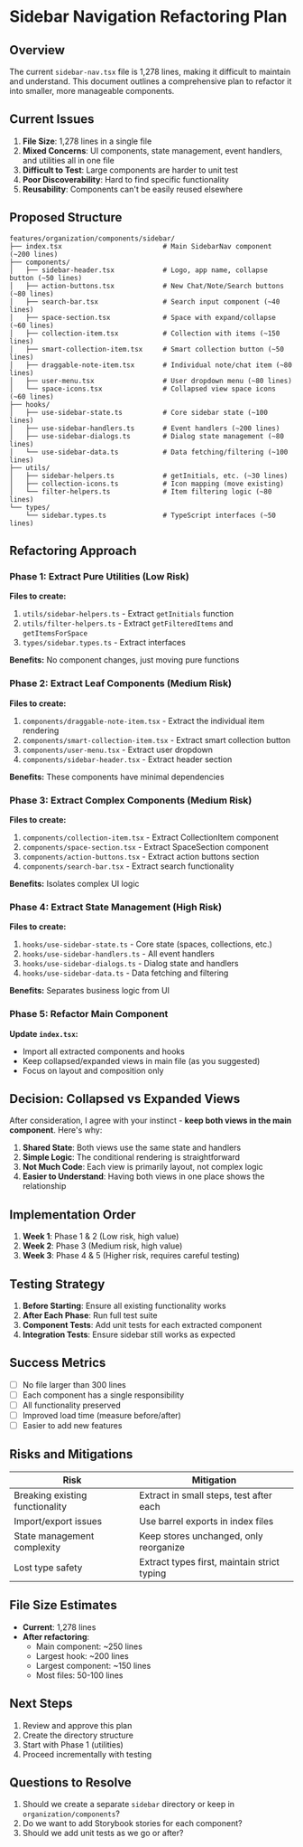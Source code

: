 # Sidebar Navigation Refactoring Plan

## Overview
The current `sidebar-nav.tsx` file is 1,278 lines, making it difficult to maintain and understand. This document outlines a comprehensive plan to refactor it into smaller, more manageable components.

## Current Issues
1. **File Size**: 1,278 lines in a single file
2. **Mixed Concerns**: UI components, state management, event handlers, and utilities all in one file
3. **Difficult to Test**: Large components are harder to unit test
4. **Poor Discoverability**: Hard to find specific functionality
5. **Reusability**: Components can't be easily reused elsewhere

## Proposed Structure

```
features/organization/components/sidebar/
├── index.tsx                         # Main SidebarNav component (~200 lines)
├── components/
│   ├── sidebar-header.tsx            # Logo, app name, collapse button (~50 lines)
│   ├── action-buttons.tsx            # New Chat/Note/Search buttons (~80 lines)
│   ├── search-bar.tsx                # Search input component (~40 lines)
│   ├── space-section.tsx             # Space with expand/collapse (~60 lines)
│   ├── collection-item.tsx           # Collection with items (~150 lines)
│   ├── smart-collection-item.tsx     # Smart collection button (~50 lines)
│   ├── draggable-note-item.tsx       # Individual note/chat item (~80 lines)
│   ├── user-menu.tsx                 # User dropdown menu (~80 lines)
│   └── space-icons.tsx               # Collapsed view space icons (~60 lines)
├── hooks/
│   ├── use-sidebar-state.ts          # Core sidebar state (~100 lines)
│   ├── use-sidebar-handlers.ts       # Event handlers (~200 lines)
│   ├── use-sidebar-dialogs.ts        # Dialog state management (~80 lines)
│   └── use-sidebar-data.ts           # Data fetching/filtering (~100 lines)
├── utils/
│   ├── sidebar-helpers.ts            # getInitials, etc. (~30 lines)
│   ├── collection-icons.ts           # Icon mapping (move existing)
│   └── filter-helpers.ts             # Item filtering logic (~80 lines)
└── types/
    └── sidebar.types.ts              # TypeScript interfaces (~50 lines)
```

## Refactoring Approach

### Phase 1: Extract Pure Utilities (Low Risk)
**Files to create:**
1. `utils/sidebar-helpers.ts` - Extract `getInitials` function
2. `utils/filter-helpers.ts` - Extract `getFilteredItems` and `getItemsForSpace`
3. `types/sidebar.types.ts` - Extract interfaces

**Benefits:** No component changes, just moving pure functions

### Phase 2: Extract Leaf Components (Medium Risk)
**Files to create:**
1. `components/draggable-note-item.tsx` - Extract the individual item rendering
2. `components/smart-collection-item.tsx` - Extract smart collection button
3. `components/user-menu.tsx` - Extract user dropdown
4. `components/sidebar-header.tsx` - Extract header section

**Benefits:** These components have minimal dependencies

### Phase 3: Extract Complex Components (Medium Risk)
**Files to create:**
1. `components/collection-item.tsx` - Extract CollectionItem component
2. `components/space-section.tsx` - Extract SpaceSection component
3. `components/action-buttons.tsx` - Extract action buttons section
4. `components/search-bar.tsx` - Extract search functionality

**Benefits:** Isolates complex UI logic

### Phase 4: Extract State Management (High Risk)
**Files to create:**
1. `hooks/use-sidebar-state.ts` - Core state (spaces, collections, etc.)
2. `hooks/use-sidebar-handlers.ts` - All event handlers
3. `hooks/use-sidebar-dialogs.ts` - Dialog state and handlers
4. `hooks/use-sidebar-data.ts` - Data fetching and filtering

**Benefits:** Separates business logic from UI

### Phase 5: Refactor Main Component
**Update `index.tsx`:**
- Import all extracted components and hooks
- Keep collapsed/expanded views in main file (as you suggested)
- Focus on layout and composition only

## Decision: Collapsed vs Expanded Views

After consideration, I agree with your instinct - **keep both views in the main component**. Here's why:

1. **Shared State**: Both views use the same state and handlers
2. **Simple Logic**: The conditional rendering is straightforward
3. **Not Much Code**: Each view is primarily layout, not complex logic
4. **Easier to Understand**: Having both views in one place shows the relationship

## Implementation Order

1. **Week 1**: Phase 1 & 2 (Low risk, high value)
2. **Week 2**: Phase 3 (Medium risk, high value)
3. **Week 3**: Phase 4 & 5 (Higher risk, requires careful testing)

## Testing Strategy

1. **Before Starting**: Ensure all existing functionality works
2. **After Each Phase**: Run full test suite
3. **Component Tests**: Add unit tests for each extracted component
4. **Integration Tests**: Ensure sidebar still works as expected

## Success Metrics

- [ ] No file larger than 300 lines
- [ ] Each component has a single responsibility
- [ ] All functionality preserved
- [ ] Improved load time (measure before/after)
- [ ] Easier to add new features

## Risks and Mitigations

| Risk | Mitigation |
|------|------------|
| Breaking existing functionality | Extract in small steps, test after each |
| Import/export issues | Use barrel exports in index files |
| State management complexity | Keep stores unchanged, only reorganize |
| Lost type safety | Extract types first, maintain strict typing |

## File Size Estimates

- **Current**: 1,278 lines
- **After refactoring**:
  - Main component: ~250 lines
  - Largest hook: ~200 lines
  - Largest component: ~150 lines
  - Most files: 50-100 lines

## Next Steps

1. Review and approve this plan
2. Create the directory structure
3. Start with Phase 1 (utilities)
4. Proceed incrementally with testing

## Questions to Resolve

1. Should we create a separate `sidebar` directory or keep in `organization/components`?
2. Do we want to add Storybook stories for each component?
3. Should we add unit tests as we go or after? 